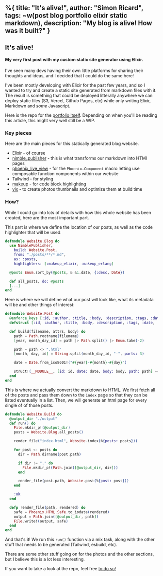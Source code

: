 %{
  title: "It's alive!",
  author: "Simon Ricard",
  tags: ~w(post blog portfolio elixir static markdown),
  description: "My blog is alive! How was it built?"
}
---

## It's alive! 
#### My very first post with my custom static site generator using Elixir.

I've seen many devs having their own little platforms for sharing their thoughts and ideas, and I decided that I could do the same here!

I've been mostly developing with Elixir for the past few years, and so I wanted to try and create a static site generated from markdown files with it.
The result is something that could be deployed litterally anywhere we can deploy static files (S3, Vercel, Github Pages, etc) while only writing Elixir, Markdown and *some* Javascript.

Here is the repo for the [portfolio itself](https://github.com/simonoricardo/portfolio).
Depending on when you'll be reading this article, this might very well still be a WIP.

### Key pieces

Here are the main pieces for this statically generated blog website.
- Elixir - of course
- [nimble_publisher](https://github.com/dashbitco/nimble_publisher) - this is what transforms our markdown into HTMl pages
- [phoenix_live_view](https://hexdocs.pm/phoenix_live_view/Phoenix.Component.html) - for the `Phoenix.Component` macro letting use composable function components within our website
- Tailwind - for styling
- [makeup](https://github.com/elixir-makeup/makeup) - for code block highlighting
- [vix](https://hexdocs.pm/vix/readme.html) - to create photos thumbnails and optimize them at build time

### How?

While I could go into lots of details with how this whole website has been created, here are the most important part.

This part is where we define the location of our posts, as well as the code highlighter that will be used:

```elixir
defmodule Website.Blog do
  use NimblePublisher,
    build: Website.Post,
    from: "./posts/**/*.md",
    as: :posts,
    highlighters: [:makeup_elixir, :makeup_erlang]

  @posts Enum.sort_by(@posts, & &1.date, {:desc, Date})

  def all_posts, do: @posts
  [...]
end
```

Here is where we will define what our post will look like, what its metadata will be and other things of interest:

```elixir
defmodule Website.Post do
  @enforce_keys [:id, :author, :title, :body, :description, :tags, :date, :path]
  defstruct [:id, :author, :title, :body, :description, :tags, :date, :path]

  def build(filename, attrs, body) do
    path = Path.rootname(filename)
    [year, month_day_id] = path |> Path.split() |> Enum.take(-2)

    path = path <> ".html"
    [month, day, id] = String.split(month_day_id, "-", parts: 3)

    date = Date.from_iso8601!("#{year}-#{month}-#{day}")

    struct!(__MODULE__, [id: id, date: date, body: body, path: path] ++ Map.to_list(attrs))
  end
end
```

This is where we actually convert the markdown to HTML.
We first fetch all of the posts and pass them down to the `index` page so that they can be listed eventually in a list.
Then, we will generate an html page for every single of of those posts.

```elixir
defmodule Website.Build do
  @output_dir "./output"
  def run() do
    File.mkdir_p!(@output_dir)
    posts = Website.Blog.all_posts()

    render_file("index.html", Website.index(%{posts: posts}))

    for post <- posts do
      dir = Path.dirname(post.path)

      if dir != "." do
        File.mkdir_p!(Path.join([@output_dir, dir]))
      end

      render_file(post.path, Website.post(%{post: post}))
    end

    :ok
  end

  defp render_file(path, rendered) do
    safe = Phoenix.HTML.Safe.to_iodata(rendered)
    output = Path.join([@output_dir, path])
    File.write!(output, safe)
  end
end
```

And that's it! We run this `run()` function via a mix task, along with the other stuff that needs to be generated (Tailwind, esbuild, etc).

There are some other stuff going on for the photos and the other sections, but I believe this is a lot less interesting.

If you want to take a look at the repo, feel free [to do so!](https://github.com/simonoricardo/portfolio)
